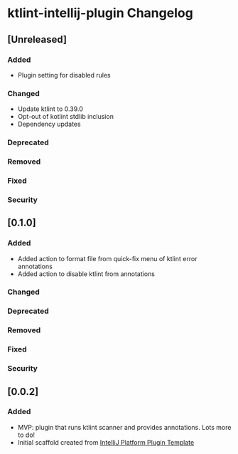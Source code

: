 <!-- Keep a Changelog guide -> https://keepachangelog.com -->

# ktlint-intellij-plugin Changelog

## [Unreleased]
### Added
- Plugin setting for disabled rules

### Changed
- Update ktlint to 0.39.0
- Opt-out of kotlint stdlib inclusion
- Dependency updates

### Deprecated

### Removed

### Fixed

### Security
## [0.1.0]
### Added
- Added action to format file from quick-fix menu of ktlint error annotations
- Added action to disable ktlint from annotations

### Changed

### Deprecated

### Removed

### Fixed

### Security

## [0.0.2]
### Added
- MVP: plugin that runs ktlint scanner and provides annotations. Lots more to do!
- Initial scaffold created from [IntelliJ Platform Plugin Template](https://github.com/JetBrains/intellij-platform-plugin-template)
